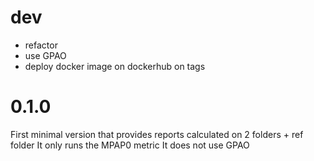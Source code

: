 # dev
- refactor
- use GPAO
- deploy docker image on dockerhub on tags

# 0.1.0

First minimal version that provides reports calculated on 2 folders + ref folder
It only runs the MPAP0 metric
It does not use GPAO
